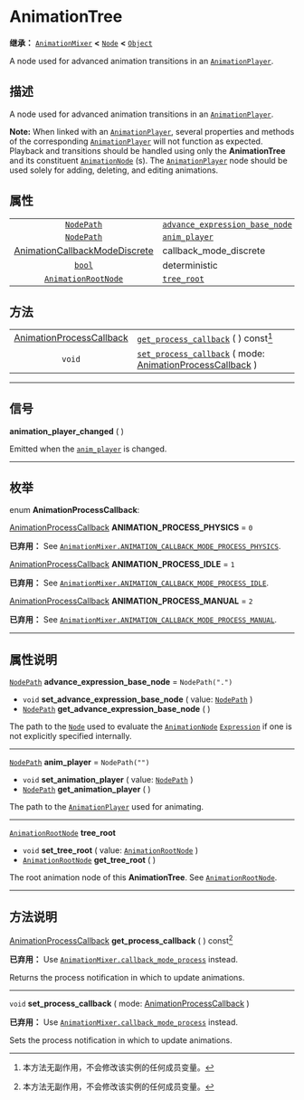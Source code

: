<!-- ⚠ 请勿编辑本文件 ⚠ -->
<!-- 本文档使用脚本从 WeDot 引擎源码仓库生成。 -->
<!-- 生成脚本：https://github.com/WeDot-Engine/WeDot/tree/master/doc/tools/make_md.py； -->
<!-- 原文件：https://github.com/WeDot-Engine/WeDot/tree/master/doc/classes/AnimationTree.xml。 -->

<div id="_class_animationtree"></div>

# AnimationTree

**继承：** [`AnimationMixer`](class_animationmixer.md) **<** [`Node`](class_node.md) **<** [`Object`](class_object.md)

A node used for advanced animation transitions in an [`AnimationPlayer`](class_animationplayer.md).

## 描述

A node used for advanced animation transitions in an [`AnimationPlayer`](class_animationplayer.md).

 **Note:** When linked with an [`AnimationPlayer`](class_animationplayer.md), several properties and methods of the corresponding [`AnimationPlayer`](class_animationplayer.md) will not function as expected. Playback and transitions should be handled using only the **AnimationTree** and its constituent [`AnimationNode`](class_animationnode.md) (s). The [`AnimationPlayer`](class_animationplayer.md) node should be used solely for adding, deleting, and editing animations.

## 属性

|||
|:-:|:--|
| [`NodePath`](class_nodepath.md)                                                     | [`advance_expression_base_node`](class_animationtree.md#class_animationtree_property_advance_expression_base_node) | ``NodePath(".")``                                                                                                  |
| [`NodePath`](class_nodepath.md)                                                     | [`anim_player`](class_animationtree.md#class_animationtree_property_anim_player)                                   | ``NodePath("")``                                                                                                   |
| [AnimationCallbackModeDiscrete](#enum_animationmixer_animationcallbackmodediscrete) | callback_mode_discrete                                                                                             | ``2`` (overrides [`AnimationMixer`](class_animationmixer.md#class_animationmixer_property_callback_mode_discrete)) |
| [`bool`](class_bool.md)                                                             | deterministic                                                                                                      | ``true`` (overrides [`AnimationMixer`](class_animationmixer.md#class_animationmixer_property_deterministic))       |
| [`AnimationRootNode`](class_animationrootnode.md)                                   | [`tree_root`](class_animationtree.md#class_animationtree_property_tree_root)                                       |                                                                                                                    |

## 方法

|||
|:-:|:--|
| [AnimationProcessCallback](#enum_animationtree_animationprocesscallback) | [`get_process_callback`](class_animationtree.md#class_animationtree_method_get_process_callback) ( ) const[^const]                                                                  |
| `void`                                                                   | [`set_process_callback`](class_animationtree.md#class_animationtree_method_set_process_callback) ( mode: [AnimationProcessCallback](#enum_animationtree_animationprocesscallback) ) |

<!-- rst-class:: classref-section-separator -->

---

## 信号

<div id="_class_class_animationtree_signal_animation_player_changed"></div>

**animation_player_changed** ( ) <div id="class_animationtree_signal_animation_player_changed"></div>

Emitted when the [`anim_player`](class_animationtree.md#class_animationtree_property_anim_player) is changed.

<!-- rst-class:: classref-section-separator -->

---

## 枚举

<div id="_class_enum_animationtree_animationprocesscallback"></div>

enum **AnimationProcessCallback**: <div id="enum_animationtree_animationprocesscallback"></div>

<div id="_class_animationtree_constant_animation_process_physics"></div>

[AnimationProcessCallback](#enum_animationtree_animationprocesscallback) **ANIMATION_PROCESS_PHYSICS** = ``0``

**已弃用：** See [`AnimationMixer.ANIMATION_CALLBACK_MODE_PROCESS_PHYSICS`](class_animationmixer.md#class_animationmixer_constant_animation_callback_mode_process_physics).



<div id="_class_animationtree_constant_animation_process_idle"></div>

[AnimationProcessCallback](#enum_animationtree_animationprocesscallback) **ANIMATION_PROCESS_IDLE** = ``1``

**已弃用：** See [`AnimationMixer.ANIMATION_CALLBACK_MODE_PROCESS_IDLE`](class_animationmixer.md#class_animationmixer_constant_animation_callback_mode_process_idle).



<div id="_class_animationtree_constant_animation_process_manual"></div>

[AnimationProcessCallback](#enum_animationtree_animationprocesscallback) **ANIMATION_PROCESS_MANUAL** = ``2``

**已弃用：** See [`AnimationMixer.ANIMATION_CALLBACK_MODE_PROCESS_MANUAL`](class_animationmixer.md#class_animationmixer_constant_animation_callback_mode_process_manual).



<!-- rst-class:: classref-section-separator -->

---

## 属性说明

<div id="_class_animationtree_property_advance_expression_base_node"></div>

[`NodePath`](class_nodepath.md) **advance_expression_base_node** = ``NodePath(".")`` <div id="class_animationtree_property_advance_expression_base_node"></div>

- `void` **set_advance_expression_base_node** ( value: [`NodePath`](class_nodepath.md) )
- [`NodePath`](class_nodepath.md) **get_advance_expression_base_node** ( )

The path to the [`Node`](class_node.md) used to evaluate the [`AnimationNode`](class_animationnode.md) [`Expression`](class_expression.md) if one is not explicitly specified internally.

<!-- rst-class:: classref-item-separator -->

---

<div id="_class_animationtree_property_anim_player"></div>

[`NodePath`](class_nodepath.md) **anim_player** = ``NodePath("")`` <div id="class_animationtree_property_anim_player"></div>

- `void` **set_animation_player** ( value: [`NodePath`](class_nodepath.md) )
- [`NodePath`](class_nodepath.md) **get_animation_player** ( )

The path to the [`AnimationPlayer`](class_animationplayer.md) used for animating.

<!-- rst-class:: classref-item-separator -->

---

<div id="_class_animationtree_property_tree_root"></div>

[`AnimationRootNode`](class_animationrootnode.md) **tree_root** <div id="class_animationtree_property_tree_root"></div>

- `void` **set_tree_root** ( value: [`AnimationRootNode`](class_animationrootnode.md) )
- [`AnimationRootNode`](class_animationrootnode.md) **get_tree_root** ( )

The root animation node of this **AnimationTree**. See [`AnimationRootNode`](class_animationrootnode.md).

<!-- rst-class:: classref-section-separator -->

---

## 方法说明

<div id="_class_animationtree_method_get_process_callback"></div>

[AnimationProcessCallback](#enum_animationtree_animationprocesscallback) **get_process_callback** ( ) const[^const]<div id="class_animationtree_method_get_process_callback"></div>

**已弃用：** Use [`AnimationMixer.callback_mode_process`](class_animationmixer.md#class_animationmixer_property_callback_mode_process) instead.

Returns the process notification in which to update animations.

<!-- rst-class:: classref-item-separator -->

---

<div id="_class_animationtree_method_set_process_callback"></div>

`void` **set_process_callback** ( mode: [AnimationProcessCallback](#enum_animationtree_animationprocesscallback) )<div id="class_animationtree_method_set_process_callback"></div>

**已弃用：** Use [`AnimationMixer.callback_mode_process`](class_animationmixer.md#class_animationmixer_property_callback_mode_process) instead.

Sets the process notification in which to update animations.

[^virtual]: 本方法通常需要用户覆盖才能生效。
[^const]: 本方法无副作用，不会修改该实例的任何成员变量。
[^vararg]: 本方法除了能接受在此处描述的参数外，还能够继续接受任意数量的参数。
[^constructor]: 本方法用于构造某个类型。
[^static]: 调用本方法无需实例，可直接使用类名进行调用。
[^operator]: 本方法描述的是使用本类型作为左操作数的有效运算符。
[^bitfield]: 这个值是由下列位标志构成位掩码的整数。
[^void]: 无返回值。
